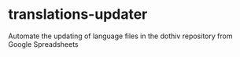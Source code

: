 translations-updater
====================

Automate the updating of language files in the dothiv repository from Google Spreadsheets
